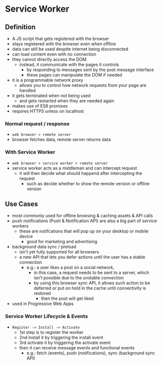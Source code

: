 # Service Worker

## Definition

- A JS script that gets registered with the browser
- stays registered with the browser even when offline
- data can still be used despite internet being disconnected
- can load content even with no connection
- they cannot directly access the DOM
  - instead, it communicate with the pages it controls
    - by responding to messages sent by the post message interface
    - these pages can manipulate the DOM if needed
- it is a programmable network proxy
  - allows you to control how network requests from your page are handled
- it gets terminated when not being used
  - and gets restarted when they are needed again
- makes use of ES6 promises
- requires HTTPS unless on localhost

### Normal request / response

- `web browser > remote server`
- browser fetches data, remote server returns data

### With Service Worker

- `web browser > service worker > remote server`
- service worker acts as a middleman and can intercept request
  - it will then decide what should happend after intercepting the request
    - such as decide whether to show the remote version or offline version

## Use Cases

- most commonly used for offline browsing & caching assets & API calls
- push notifications (Push & Notification API) are also a big part of service workers
  - these are notifcations that will pop up on your desktop or mobile device
    - good for marketing and advertising
- background data sync / preload
  - isn't yet fully supported for all browsers
  - a new API that lets you defer actions until the user has a stable connection
    - e.g.: a user likes a post on a social network,
      - in this case, a request needs to be sent to a server, which isn't possible due to the unstable connection
      - by using this browser sync API, it allows such action to be deferred or put on hold in the cache until connectivity is restored
        - then the post will get liked
- used in Progressive Web Apps

### Service Worker Lifecycle & Events

- `Register -> Install -> Activate`
  - 1st step is to register the worker
  - 2nd install it by triggering the install event
  - 3rd activate it by triggering the activate event
  - then it can receive message events and functional events
    - e.g.: fetch (events), push (notifications), sync (background sync API)
